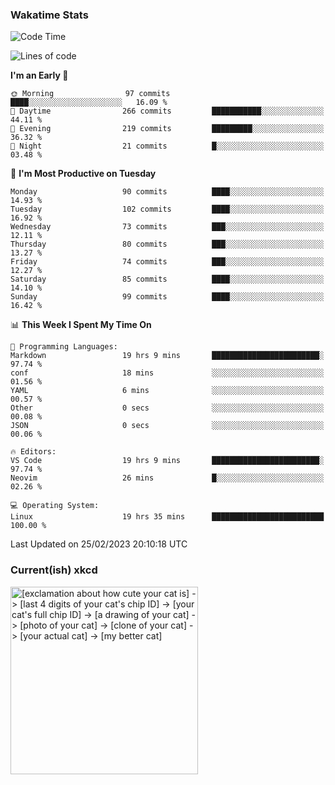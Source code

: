 ### Wakatime Stats
<!--START_SECTION:waka-->
![Code Time](http://img.shields.io/badge/Code%20Time-1%2C467%20hrs-blue)

![Lines of code](https://img.shields.io/badge/From%20Hello%20World%20I%27ve%20Written-450.5%20thousand%20lines%20of%20code-blue)

**I'm an Early 🐤** 

```text
🌞 Morning                97 commits          ████░░░░░░░░░░░░░░░░░░░░░   16.09 % 
🌆 Daytime                266 commits         ███████████░░░░░░░░░░░░░░   44.11 % 
🌃 Evening                219 commits         █████████░░░░░░░░░░░░░░░░   36.32 % 
🌙 Night                  21 commits          █░░░░░░░░░░░░░░░░░░░░░░░░   03.48 % 
```
📅 **I'm Most Productive on Tuesday** 

```text
Monday                   90 commits          ████░░░░░░░░░░░░░░░░░░░░░   14.93 % 
Tuesday                  102 commits         ████░░░░░░░░░░░░░░░░░░░░░   16.92 % 
Wednesday                73 commits          ███░░░░░░░░░░░░░░░░░░░░░░   12.11 % 
Thursday                 80 commits          ███░░░░░░░░░░░░░░░░░░░░░░   13.27 % 
Friday                   74 commits          ███░░░░░░░░░░░░░░░░░░░░░░   12.27 % 
Saturday                 85 commits          ████░░░░░░░░░░░░░░░░░░░░░   14.10 % 
Sunday                   99 commits          ████░░░░░░░░░░░░░░░░░░░░░   16.42 % 
```


📊 **This Week I Spent My Time On** 

```text
💬 Programming Languages: 
Markdown                 19 hrs 9 mins       ████████████████████████░   97.74 % 
conf                     18 mins             ░░░░░░░░░░░░░░░░░░░░░░░░░   01.56 % 
YAML                     6 mins              ░░░░░░░░░░░░░░░░░░░░░░░░░   00.57 % 
Other                    0 secs              ░░░░░░░░░░░░░░░░░░░░░░░░░   00.08 % 
JSON                     0 secs              ░░░░░░░░░░░░░░░░░░░░░░░░░   00.06 % 

🔥 Editors: 
VS Code                  19 hrs 9 mins       ████████████████████████░   97.74 % 
Neovim                   26 mins             █░░░░░░░░░░░░░░░░░░░░░░░░   02.26 % 

💻 Operating System: 
Linux                    19 hrs 35 mins      █████████████████████████   100.00 % 
```


 Last Updated on 25/02/2023 20:10:18 UTC
<!--END_SECTION:waka-->

### Current(ish) xkcd
<a id="xkcd-a" title="[exclamation about how cute your cat is] -> [last 4 digits of your cat's chip ID] -> [your cat's full chip ID] -> [a drawing of your cat] -> [photo of your cat] -> [clone of your cat] -> [your actual cat] -> [my better cat]" href="https://www.xkcd.com" target="_blank">
        <img align="center" id="xkcd-img" src="https://imgs.xkcd.com/comics/data_quality.png" alt="[exclamation about how cute your cat is] -> [last 4 digits of your cat's chip ID] -> [your cat's full chip ID] -> [a drawing of your cat] -> [photo of your cat] -> [clone of your cat] -> [your actual cat] -> [my better cat]" height=300 />
</a>
